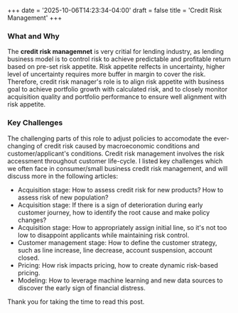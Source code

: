 +++
date = '2025-10-06T14:23:34-04:00'
draft = false
title = 'Credit Risk Management'
+++
### What and Why

The **credit risk managemnet** is very critial for lending industry, as lending business model is to control risk to achieve predictable and profitable return based on pre-set risk appetite. Risk appetite relfects in uncertainty, higher level of uncertainty requires more buffer in margin to cover the risk. Therefore, credit risk manager's role is to align risk appetite with business goal to achieve portfolio growth with calculated risk, and to closely monitor acquisition quality and portfolio performance to ensure well alignment with risk appetite.

### Key Challenges

The challenging parts of this role to adjust policies to accomodate the ever-changing of credit risk caused by macroeconomic conditions and customer/applicant's conditions. Credit risk management involves the risk accessment throughout customer life-cycle. I listed key challenges which we often face in consumer/small business credit risk management, and will discuss more in the following articles:

- Acquisition stage: How to assess credit risk for new products? How to assess risk of new population?
- Acquisition stage: If there is a sign of deterioration during early customer journey, how to identify the root cause and make policy changes?
- Acquisition stage: How to appropriately assign initial line, so it's not too low to disappoint applicants while maintaining risk control.
- Customer management stage: How to define the customer strategy, such as line increase, line decrease, account suspension, account closed.
- Pricing: How risk impacts pricing, how to create dynamic risk-based pricing. 
- Modeling: How to leverage machine learning and new data sources to discover the early sign of financial distress. 

Thank you for taking the time to read this post.


